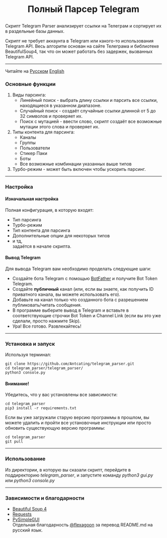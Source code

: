 # <p align="center">Полный Парсер  Telegram
Скрипт Telegram Parser анализирует ссылки на Телеграм и сортирует их в раздельные базы данных.


Скрипт не требует аккаунта в Telegram или какого-то использования Telegram API. Весь алгоритм основан на сайте Телеграма и библиотеке BeautifulSoup4, так что он может работать без задержек, вызванных Telegram API.

---

Читайте на [Русском](https://github.com/Antcating/telegram_parser/blob/main/README_ru.md) [English](https://github.com/Antcating/telegram_parser/blob/main/README.md)

### Основные функции

1. Виды парсинга:
    * Линейный поиск - выбрать длину ссылки и парсить все ссылки, находящиеся в указанном диапазоне.
    * Случайный поиск - создаёт случайные ссылки длинной от 5 до 32 символов и проверяет их.
    * Поиск с мутацией - ввести слово, скрипт создаёт все возможные мутации этого слова и проверяет их.
2. Типы контента для парсинга:
    * Каналы
    * Группы
    * Пользователи
    * Стикер Паки
    * Боты
    * Все возможные комбинации указанных выше типов 
3. Турбо-режим - может быть включен чтобы ускорить парсинг. 

---

### Настройка

#### Изначальная настройка
Полная конфигурация, в которую входят:
* Тип парсинга
* Турбо-режим
* Тип контента для парсинга
* Дополнительные опции для некоторых типов
* и тд, <br />
задаётся в начале скрипта.
   
#### Вывод Telegram 
Для вывода Telegram вам необходимо проделать следующие шаги:  
- Создайте бота Telegram с помощью [BotFather](https://t.me/BotFather) и получите Bot Token Telegram.  
- Создайте **публичный** канал (или, если вы знаете, как получить ID приватного канала, вы можете использовать его).  
- Добавьте на канал только что созданного бота с разрешением публиковать/читать сообщения.  
- В программе выберите вывод в Telegram и вставьте в соответствующие строчки Bot Token и Channel Link (если вы это уже сделали, просто нажмите Skip).  
- Ура! Все готово. Развлекайтесь!
   
---

### Установка и запуск
Используя терминал:<br />
```
git clone https://github.com/Antcating/telegram_parser.git
cd telegram_parser/telegram_parser/
python3 console.py
```
#### Внимание!
Убедитесь, что у вас установлены все зависимости:
```
cd telegram_parser
pip3 install -r requirements.txt
```
Если вы уже загружали старую версию программы в прошлом, вы можете удалить и пройти все установочные инструкции или просто обновить существующую версию программы:
```
cd telegram_parser
git pull
```

---

### Использование
Из директории, в которую вы сказали скрипт, перейдите в поддиректорию  _telegram_parser_, и запустите команду _python3 gui.py_ или _python3 console.py_

---

### Зависимости и благодарности
* [Beautiful Soup 4](https://www.crummy.com/software/BeautifulSoup/)
* [Requests](https://docs.python-requests.org/en/master/)
* [PySimpleGUI](https://github.com/PySimpleGUI/PySimpleGUI) <br />
Отдельная благодарность [@flexagoon](https://t.me/flexagoon) за перевод README.md на русский язык.
